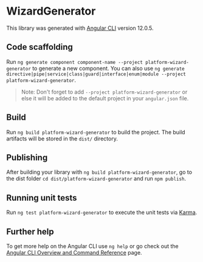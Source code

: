 # WizardGenerator

This library was generated with [Angular CLI](https://github.com/angular/angular-cli) version 12.0.5.

## Code scaffolding

Run `ng generate component component-name --project platform-wizard-generator` to generate a new component. You can also use `ng generate directive|pipe|service|class|guard|interface|enum|module --project platform-wizard-generator`.

> Note: Don't forget to add `--project platform-wizard-generator` or else it will be added to the default project in your `angular.json` file.

## Build

Run `ng build platform-wizard-generator` to build the project. The build artifacts will be stored in the `dist/` directory.

## Publishing

After building your library with `ng build platform-wizard-generator`, go to the dist folder `cd dist/platform-wizard-generator` and run `npm publish`.

## Running unit tests

Run `ng test platform-wizard-generator` to execute the unit tests via [Karma](https://karma-runner.github.io).

## Further help

To get more help on the Angular CLI use `ng help` or go check out the [Angular CLI Overview and Command Reference](https://angular.io/cli) page.
